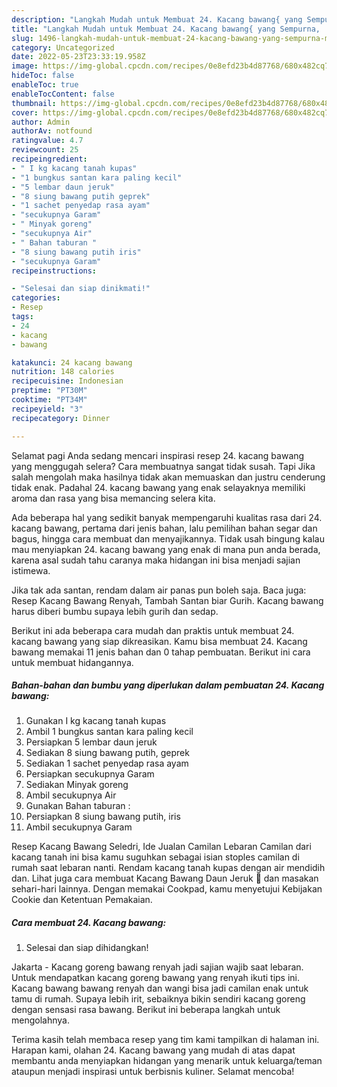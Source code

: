 ```yaml
---
description: "Langkah Mudah untuk Membuat 24. Kacang bawang{ yang Sempurna,  Menu Buat lebaran"
title: "Langkah Mudah untuk Membuat 24. Kacang bawang{ yang Sempurna,  Menu Buat lebaran"
slug: 1496-langkah-mudah-untuk-membuat-24-kacang-bawang-yang-sempurna-menu-buat-lebaran
category: Uncategorized
date: 2022-05-23T23:33:19.958Z
image: https://img-global.cpcdn.com/recipes/0e8efd23b4d87768/680x482cq70/24-kacang-bawang-foto-resep-utama.jpg
hideToc: false
enableToc: true
enableTocContent: false
thumbnail: https://img-global.cpcdn.com/recipes/0e8efd23b4d87768/680x482cq70/24-kacang-bawang-foto-resep-utama.jpg
cover: https://img-global.cpcdn.com/recipes/0e8efd23b4d87768/680x482cq70/24-kacang-bawang-foto-resep-utama.jpg
author: Admin
authorAv: notfound
ratingvalue: 4.7
reviewcount: 25
recipeingredient:
- " I kg kacang tanah kupas"
- "1 bungkus santan kara paling kecil"
- "5 lembar daun jeruk"
- "8 siung bawang putih geprek"
- "1 sachet penyedap rasa ayam"
- "secukupnya Garam"
- " Minyak goreng"
- "secukupnya Air"
- " Bahan taburan "
- "8 siung bawang putih iris"
- "secukupnya Garam"
recipeinstructions:

- "Selesai dan siap dinikmati!"
categories:
- Resep
tags:
- 24
- kacang
- bawang

katakunci: 24 kacang bawang 
nutrition: 148 calories
recipecuisine: Indonesian
preptime: "PT30M"
cooktime: "PT34M"
recipeyield: "3"
recipecategory: Dinner

---
```



Selamat pagi Anda sedang mencari inspirasi resep 24. kacang bawang yang menggugah selera? Cara membuatnya sangat tidak susah. Tapi Jika salah mengolah maka hasilnya tidak akan memuaskan dan justru cenderung tidak enak. Padahal 24. kacang bawang yang enak selayaknya memiliki aroma dan rasa yang bisa memancing selera kita.


Ada beberapa hal yang sedikit banyak mempengaruhi kualitas rasa dari 24. kacang bawang, pertama dari jenis bahan, lalu pemilihan bahan segar dan bagus, hingga cara membuat dan menyajikannya. Tidak usah bingung kalau mau menyiapkan 24. kacang bawang yang enak di mana pun anda berada, karena asal sudah tahu caranya maka hidangan ini bisa menjadi sajian istimewa.

Jika tak ada santan, rendam dalam air panas pun boleh saja. Baca juga: Resep Kacang Bawang Renyah, Tambah Santan biar Gurih. Kacang bawang harus diberi bumbu supaya lebih gurih dan sedap.


Berikut ini ada beberapa cara mudah dan praktis untuk membuat 24. kacang bawang yang siap dikreasikan. Kamu bisa membuat 24. Kacang bawang memakai 11 jenis bahan dan 0 tahap pembuatan. Berikut ini cara untuk membuat hidangannya.

<!--inarticleads1-->

##### Bahan-bahan dan bumbu yang diperlukan dalam pembuatan 24. Kacang bawang:

1. Gunakan  I kg kacang tanah kupas
1. Ambil 1 bungkus santan kara paling kecil
1. Persiapkan 5 lembar daun jeruk
1. Sediakan 8 siung bawang putih, geprek
1. Sediakan 1 sachet penyedap rasa ayam
1. Persiapkan secukupnya Garam
1. Sediakan  Minyak goreng
1. Ambil secukupnya Air
1. Gunakan  Bahan taburan :
1. Persiapkan 8 siung bawang putih, iris
1. Ambil secukupnya Garam


Resep Kacang Bawang Seledri, Ide Jualan Camilan Lebaran Camilan dari kacang tanah ini bisa kamu suguhkan sebagai isian stoples camilan di rumah saat lebaran nanti. Rendam kacang tanah kupas dengan air mendidih dan. Lihat juga cara membuat Kacang Bawang Daun Jeruk 🍊 dan masakan sehari-hari lainnya. Dengan memakai Cookpad, kamu menyetujui Kebijakan Cookie dan Ketentuan Pemakaian. 

<!--inarticleads2-->

##### Cara membuat 24. Kacang bawang:


1. Selesai dan siap dihidangkan!

Jakarta - Kacang goreng bawang renyah jadi sajian wajib saat lebaran. Untuk mendapatkan kacang goreng bawang yang renyah ikuti tips ini. Kacang bawang bawang renyah dan wangi bisa jadi camilan enak untuk tamu di rumah. Supaya lebih irit, sebaiknya bikin sendiri kacang goreng dengan sensasi rasa bawang. Berikut ini beberapa langkah untuk mengolahnya. 

Terima kasih telah membaca resep yang tim kami tampilkan di halaman ini. Harapan kami, olahan 24. Kacang bawang yang mudah di atas dapat membantu anda menyiapkan hidangan yang menarik untuk keluarga/teman ataupun menjadi inspirasi untuk berbisnis kuliner. Selamat mencoba!
